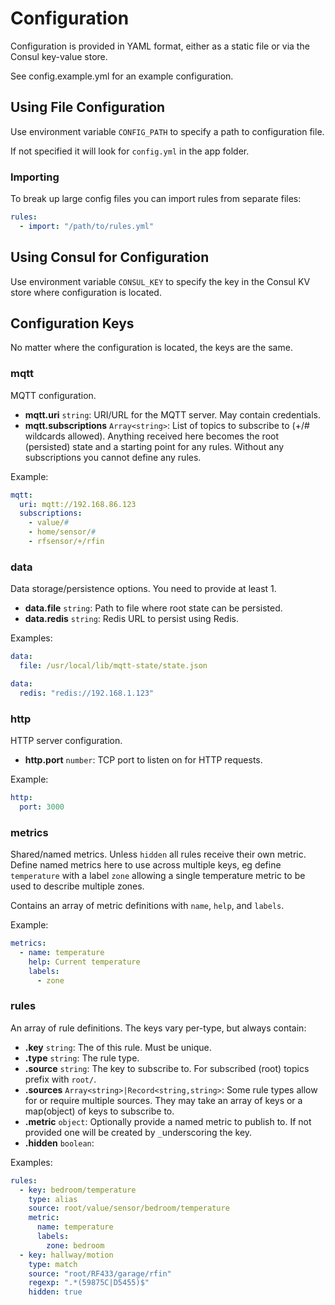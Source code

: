 # Configuration

Configuration is provided in YAML format, either as a static file or via the Consul key-value store.

See config.example.yml for an example configuration.

## Using File Configuration

Use environment variable `CONFIG_PATH` to specify a path to configuration file.

If not specified it will look for `config.yml` in the app folder.

### Importing

To break up large config files you can import rules from separate files:

```yaml
rules:
  - import: "/path/to/rules.yml"
```

## Using Consul for Configuration

Use environment variable `CONSUL_KEY` to specify the key in the Consul KV store where configuration is located.

## Configuration Keys

No matter where the configuration is located, the keys are the same.

### mqtt

MQTT configuration.

- **mqtt.uri** `string`: URI/URL for the MQTT server. May contain credentials.
- **mqtt.subscriptions** `Array<string>`: List of topics to subscribe to (+/# wildcards allowed). Anything received here becomes the root (persisted) state and a starting point for any rules. Without any subscriptions you cannot define any rules.

Example:

```yaml
mqtt:
  uri: mqtt://192.168.86.123
  subscriptions:
    - value/#
    - home/sensor/#
    - rfsensor/+/rfin
```

### data

Data storage/persistence options. You need to provide at least 1.

- **data.file** `string`: Path to file where root state can be persisted.
- **data.redis** `string`: Redis URL to persist using Redis.

Examples:

```yaml
data:
  file: /usr/local/lib/mqtt-state/state.json
```

```yaml
data:
  redis: "redis://192.168.1.123"
```

### http

HTTP server configuration.

- **http.port** `number`: TCP port to listen on for HTTP requests.

Example:

```yaml
http:
  port: 3000
```

### metrics

Shared/named metrics. Unless `hidden` all rules receive their own metric. Define named metrics here to use across multiple keys, eg define `temperature` with a label `zone` allowing a single temperature metric to be used to describe multiple zones.

Contains an array of metric definitions with `name`, `help`, and `labels`.

Example:

```yaml
metrics:
  - name: temperature
    help: Current temperature
    labels:
      - zone
```

### rules

An array of rule definitions. The keys vary per-type, but always contain:

- **.key** `string`: The of this rule. Must be unique.
- **.type** `string`: The rule type.
- **.source** `string`: The key to subscribe to. For subscribed (root) topics prefix with `root/`.
- **.sources** `Array<string>|Record<string,string>`: Some rule types allow for or require multiple sources. They may take an array of keys or a map(object) of keys to subscribe to.
- **.metric** `object`: Optionally provide a named metric to publish to. If not provided one will be created by `_`underscoring the key.
- **.hidden** `boolean`:

Examples:

```yaml
rules:
  - key: bedroom/temperature
    type: alias
    source: root/value/sensor/bedroom/temperature
    metric:
      name: temperature
      labels:
        zone: bedroom
  - key: hallway/motion
    type: match
    source: "root/RF433/garage/rfin"
    regexp: ".*(59875C|D5455)$"
    hidden: true
```
